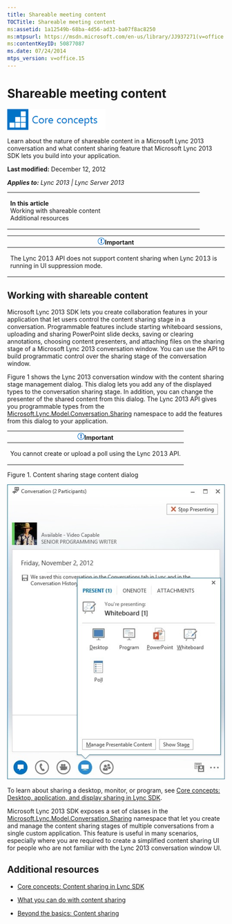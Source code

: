 ```yaml
---
title: Shareable meeting content
TOCTitle: Shareable meeting content
ms:assetid: 1a12549b-68ba-4d56-ad33-ba07f8ac8250
ms:mtpsurl: https://msdn.microsoft.com/en-us/library/JJ937271(v=office.15)
ms:contentKeyID: 50877087
ms.date: 07/24/2014
mtps_version: v=office.15
---
```


# Shareable meeting content

![Core concepts](images/JJ933133.mod_icon_CoreConcepts_long(Office.15).png "Core concepts")

Learn about the nature of shareable content in a Microsoft Lync 2013 conversation and what content sharing feature that Microsoft Lync 2013 SDK lets you build into your application.

**Last modified:** December 12, 2012

***Applies to:** Lync 2013 | Lync Server 2013*

<table>
<colgroup>
<col style="width: 50%" />
<col style="width: 50%" />
</colgroup>
<tbody>
<tr class="odd">
<td><p><strong>In this article</strong><br />
Working with shareable content<br />
Additional resources</p></td>
<td><p></p></td>
</tr>
</tbody>
</table>

<table>
<colgroup>
<col style="width: 100%" />
</colgroup>
<thead>
<tr class="header">
<th><img src="images/JJ933089.alert_caution(Office.15).gif" title="Important note" alt="Important note" /><strong>Important</strong></th>
</tr>
</thead>
<tbody>
<tr class="odd">
<td><p>The Lync 2013 API does not support content sharing when Lync 2013 is running in UI suppression mode.</p></td>
</tr>
</tbody>
</table>

## Working with shareable content

Microsoft Lync 2013 SDK lets you create collaboration features in your application that let users control the content sharing stage in a conversation. Programmable features include starting whiteboard sessions, uploading and sharing PowerPoint slide decks, saving or clearing annotations, choosing content presenters, and attaching files on the sharing stage of a Microsoft Lync 2013 conversation window. You can use the API to build programmatic control over the sharing stage of the conversation window.

Figure 1 shows the Lync 2013 conversation window with the content sharing stage management dialog. This dialog lets you add any of the displayed types to the conversation sharing stage. In addition, you can change the presenter of the shared content from this dialog. The Lync 2013 API gives you programmable types from the [Microsoft.Lync.Model.Conversation.Sharing](https://msdn.microsoft.com/en-us/library/jj274504\(v=office.15\)) namespace to add the features from this dialog to your application.

<table>
<colgroup>
<col style="width: 100%" />
</colgroup>
<thead>
<tr class="header">
<th><img src="images/JJ933089.alert_caution(Office.15).gif" title="Important note" alt="Important note" /><strong>Important</strong></th>
</tr>
</thead>
<tbody>
<tr class="odd">
<td><p>You cannot create or upload a poll using the Lync 2013 API.</p></td>
</tr>
</tbody>
</table>

Figure 1. Content sharing stage content dialog

  
![Lync content stage content bin item manager](images/JJ937271.LyncClientSDK_ContentStageManager(Office.15).jpg "Lync content stage content bin item manager")

To learn about sharing a desktop, monitor, or program, see [Core concepts: Desktop, application, and display sharing in Lync SDK](core-concepts-desktop-application-and-display-sharing-in-lync-sdk.md).

Microsoft Lync 2013 SDK exposes a set of classes in the [Microsoft.Lync.Model.Conversation.Sharing](https://msdn.microsoft.com/en-us/library/jj274504\(v=office.15\)) namespace that let you create and manage the content sharing stages of multiple conversations from a single custom application. This feature is useful in many scenarios, especially where you are required to create a simplified content sharing UI for people who are not familiar with the Lync 2013 conversation window UI.

## Additional resources

  - [Core concepts: Content sharing in Lync SDK](core-concepts-content-sharing-in-lync-sdk.md)

  - [What you can do with content sharing](what-you-can-do-with-content-sharing.md)

  - [Beyond the basics: Content sharing](beyond-the-basics-content-sharing.md)

